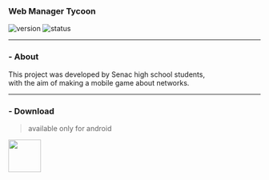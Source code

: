 
### Web Manager Tycoon
![version](https://img.shields.io/badge/Repo_version%3A-0.6-blue)
![status](https://img.shields.io/badge/Status%3A-released-green)


<hr>

### - About

This project was developed by Senac high school students,<br>
with the aim of making a mobile game about networks.


<hr>

### - Download
>available only for android


<a href='https://play.google.com/store/apps/details?id=com.hopellesstudio.net'><img align='center' height='65' src='https://play.google.com/intl/en_us/badges/static/images/badges/en_badge_web_generic.png'></a>



